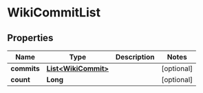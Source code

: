 
# WikiCommitList

## Properties
Name | Type | Description | Notes
------------ | ------------- | ------------- | -------------
**commits** | [**List&lt;WikiCommit&gt;**](WikiCommit.md) |  |  [optional]
**count** | **Long** |  |  [optional]



